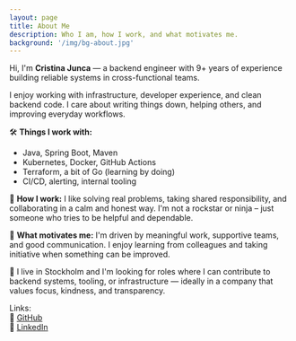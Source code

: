 ```yaml
---
layout: page
title: About Me
description: Who I am, how I work, and what motivates me.
background: '/img/bg-about.jpg'
---
```


Hi, I'm **Cristina Junca** — a backend engineer with 9+ years of experience building reliable systems in cross-functional teams.

I enjoy working with infrastructure, developer experience, and clean backend code. I care about writing things down, helping others, and improving everyday workflows.

🛠 **Things I work with:**
- Java, Spring Boot, Maven
- Kubernetes, Docker, GitHub Actions
- Terraform, a bit of Go (learning by doing)
- CI/CD, alerting, internal tooling

🤝 **How I work:**
I like solving real problems, taking shared responsibility, and collaborating in a calm and honest way. I'm not a rockstar or ninja – just someone who tries to be helpful and dependable.

🎯 **What motivates me:**
I'm driven by meaningful work, supportive teams, and good communication. I enjoy learning from colleagues and taking initiative when something can be improved.

📌 I live in Stockholm and I'm looking for roles where I can contribute to backend systems, tooling, or infrastructure — ideally in a company that values focus, kindness, and transparency.

Links:  
🔗 [GitHub](https://github.com/cristina-sirbu)  
🔗 [LinkedIn](https://linkedin.com/in/your-handle)
